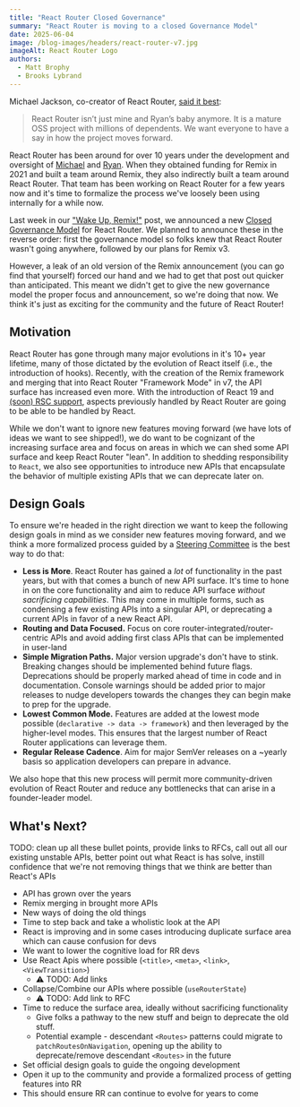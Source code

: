 ```yaml
---
title: "React Router Closed Governance"
summary: "React Router is moving to a closed Governance Model"
date: 2025-06-04
image: /blog-images/headers/react-router-v7.jpg
imageAlt: React Router Logo
authors:
  - Matt Brophy
  - Brooks Lybrand
---
```


Michael Jackson, co-creator of React Router, [said it best](https://x.com/mjackson/status/1927739177149382991):

> React Router isn’t just mine and Ryan’s baby anymore. It is a mature OSS project with millions of dependents. We want everyone to have a say in how the project moves forward.

React Router has been around for over 10 years under the development and oversight of [Michael](https://x.com/mjackson) and [Ryan](https://x.com/ryanflorence). When they obtained funding for Remix in 2021 and built a team around Remix, they also indirectly built a team around React Router. That team has been working on React Router for a few years now and it's time to formalize the process we've loosely been using internally for a while now.

Last week in our ["Wake Up, Remix!"](https://remix.run/blog/wake-up-remix) post, we announced a new [Closed Governance Model](https://github.com/remix-run/react-router/blob/main/GOVERNANCE.md) for React Router. We planned to announce these in the reverse order: first the governance model so folks knew that React Router wasn't going anywhere, followed by our plans for Remix v3.

However, a leak of an old version of the Remix announcement (you can go find that yourself) forced our hand and we had to get that post out quicker than anticipated. This meant we didn't get to give the new governance model the proper focus and announcement, so we're doing that now. We think it's just as exciting for the community and the future of React Router!

## Motivation

React Router has gone through many major evolutions in it's 10+ year lifetime, many of those dictated by the evolution of React itself (i.e., the introduction of hooks). Recently, with the creation of the Remix framework and merging that into React Router "Framework Mode" in v7, the API surface has increased even more. With the introduction of React 19 and [(soon) RSC support](./rsc-preview), aspects previously handled by React Router are going to be able to be handled by React.

While we don't want to ignore new features moving forward (we have lots of ideas we want to see shipped!), we do want to be cognizant of the increasing surface area and focus on areas in which we can shed some API surface and keep React Router "lean". In addition to shedding responsibility to `React`, we also see opportunities to introduce new APIs that encapsulate the behavior of multiple existing APIs that we can deprecate later on.

## Design Goals

To ensure we're headed in the right direction we want to keep the following design goals in mind as we consider new features moving forward, and we think a more formalized process guided by a [Steering Committee](https://github.com/remix-run/react-router/blob/main/GOVERNANCE.md#steering-committee) is the best way to do that:

- **Less is More**. React Router has gained a _lot_ of functionality in the past years, but with that comes a bunch of new API surface. It's time to hone in on the core functionality and aim to reduce API surface _without sacrificing capabilities_. This may come in multiple forms, such as condensing a few existing APIs into a singular API, or deprecating a current APIs in favor of a new React API.
- **Routing and Data Focused.** Focus on core router-integrated/router-centric APIs and avoid adding first class APIs that can be implemented in user-land
- **Simple Migration Paths.** Major version upgrade's don't have to stink. Breaking changes should be implemented behind future flags. Deprecations should be properly marked ahead of time in code and in documentation. Console warnings should be added prior to major releases to nudge developers towards the changes they can begin make to prep for the upgrade.
- **Lowest Common Mode.** Features are added at the lowest mode possible (`declarative -> data -> framework`) and then leveraged by the higher-level modes. This ensures that the largest number of React Router applications can leverage them.
- **Regular Release Cadence**. Aim for major SemVer releases on a ~yearly basis so application developers can prepare in advance.

We also hope that this new process will permit more community-driven evolution of React Router and reduce any bottlenecks that can arise in a founder-leader model.

## What's Next?

TODO: clean up all these bullet points, provide links to RFCs, call out all our existing unstable APIs, better point out what React is has solve, instill confidence that we're not removing things that we think are better than React's APIs

- API has grown over the years
- Remix merging in brought more APIs
- New ways of doing the old things
- Time to step back and take a wholistic look at the API
- React is improving and in some cases introducing duplicate surface area which can cause confusion for devs
- We want to lower the cognitive load for RR devs
- Use React Apis where possible (`<title>`, `<meta>`, `<link>`, `<ViewTransition>`)
  - ⚠️ TODO: Add links
- Collapse/Combine our APIs where possible (`useRouterState`)
  - ⚠️ TODO: Add link to RFC
- Time to reduce the surface area, ideally without sacrificing functionality
  - Give folks a pathway to the new stuff and beign to deprecate the old stuff.
  - Potential example - descendant `<Routes>` patterns could migrate to `patchRoutesOnNavigation`, opening up the ability to deprecate/remove descendant `<Routes>` in the future
- Set official design goals to guide the ongoing development
- Open it up to the community and provide a formalized process of getting features into RR
- This should ensure RR can continue to evolve for years to come
